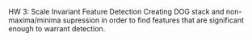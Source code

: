 HW 3: Scale Invariant Feature Detection
Creating DOG stack and non-maxima/minima supression in order to find features that are significant enough to warrant detection.

